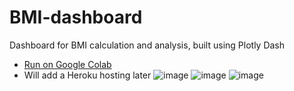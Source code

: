 # BMI-dashboard
Dashboard for BMI calculation and analysis, built using Plotly Dash
* [Run on Google Colab](https://colab.research.google.com/drive/1pMUHzwNwU2RH8p0xbi2XI3N8SMBvjZ0A?usp=sharing)
* Will add a Heroku hosting later
![image](https://github.com/RainTomorow/BMI-dashboard/assets/119802850/6f53aae5-df12-481a-b576-9188e8c313e8)
![image](https://github.com/RainTomorow/BMI-dashboard/assets/119802850/2d7bcca1-2d30-46df-aceb-88675b19fa86)
![image](https://github.com/RainTomorow/BMI-dashboard/assets/119802850/dc8233ce-872d-4046-91cd-13e8f05b103e)
